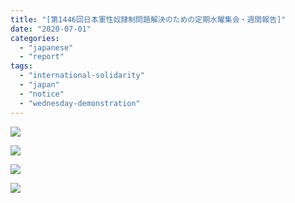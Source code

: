 ```yaml
---
title: "[第1446回日本軍性奴隷制問題解決のための定期水曜集会・週間報告]"
date: "2020-07-01"
categories: 
  - "japanese"
  - "report"
tags: 
  - "international-solidarity"
  - "japan"
  - "notice"
  - "wednesday-demonstration"
---
```


![](https://womenandwar.net/kr/wp-content/uploads/2020/07/0701-1446回水曜デモ週間報告_日韓.pdf_page_1-791x1024.jpg)

![](https://womenandwar.net/kr/wp-content/uploads/2020/07/0701-1446回水曜デモ週間報告_日韓.pdf_page_2-791x1024.jpg)

![](https://womenandwar.net/kr/wp-content/uploads/2020/07/0701-1446回水曜デモ週間報告_日韓.pdf_page_3-791x1024.jpg)

![](https://womenandwar.net/kr/wp-content/uploads/2020/07/0701-1446回水曜デモ週間報告_日韓.pdf_page_4-791x1024.jpg)
